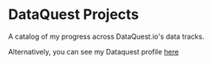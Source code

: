 # DataQuest Projects

A catalog of my progress across DataQuest.io's data tracks. 

Alternatively, you can see my Dataquest profile <a href="https://app.dataquest.io/profile/raul.rodriguez.iii">here</a>

